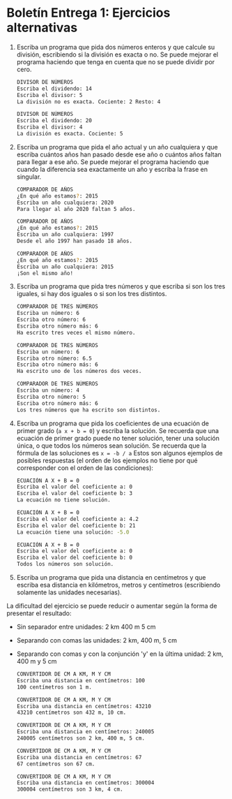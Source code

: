 # Boletín Entrega 1: Ejercicios alternativas

1. Escriba un programa que pida dos números enteros y que calcule su división, escribiendo si la división es exacta o no. Se puede mejorar el programa haciendo que tenga en cuenta que no se puede dividir por cero.

	```bash
	DIVISOR DE NÚMEROS
	Escriba el dividendo: 14
	Escriba el divisor: 5
	La división no es exacta. Cociente: 2 Resto: 4	
	```	

	```bash
	DIVISOR DE NÚMEROS
	Escriba el dividendo: 20
	Escriba el divisor: 4
	La división es exacta. Cociente: 5
	```

2. Escriba un programa que pida el año actual y un año cualquiera y que escriba cuántos años han pasado desde ese año o cuántos años faltan para llegar a ese año. Se puede mejorar el programa haciendo que cuando la diferencia sea exactamente un año y escriba la frase en singular.

	```bash
	COMPARADOR DE AÑOS
	¿En qué año estamos?: 2015
	Escriba un año cualquiera: 2020
	Para llegar al año 2020 faltan 5 años.
	```
	```bash
	COMPARADOR DE AÑOS
	¿En qué año estamos?: 2015
	Escriba un año cualquiera: 1997
	Desde el año 1997 han pasado 18 años.
	```
	```bash
	COMPARADOR DE AÑOS
	¿En qué año estamos?: 2015
	Escriba un año cualquiera: 2015
	¡Son el mismo año!
	```

3. Escriba un programa que pida tres números y que escriba si son los tres iguales, si hay dos iguales o si son los tres distintos.

	```bash
	COMPARADOR DE TRES NÚMEROS
	Escriba un número: 6
	Escriba otro número: 6
	Escriba otro número más: 6
	Ha escrito tres veces el mismo número.
	```
	```bash
	COMPARADOR DE TRES NÚMEROS
	Escriba un número: 6
	Escriba otro número: 6.5
	Escriba otro número más: 6
	Ha escrito uno de los números dos veces.
	```
	```bash
	COMPARADOR DE TRES NÚMEROS
	Escriba un número: 4
	Escriba otro número: 5
	Escriba otro número más: 6
	Los tres números que ha escrito son distintos.
	```

4. Escriba un programa que pida los coeficientes de una ecuación de primer grado (``a x + b = 0``) y escriba la solución. Se recuerda que una ecuación de primer grado puede no tener solución, tener una solución única, o que todos los números sean solución. Se recuerda que la fórmula de las soluciones es ``x = -b / a`` Estos son algunos ejemplos de posibles respuestas (el orden de los ejemplos no tiene por qué corresponder con el orden de las condiciones):

	```bash
	ECUACIÓN A X + B = 0
	Escriba el valor del coeficiente a: 0
	Escriba el valor del coeficiente b: 3
	La ecuación no tiene solución.
	```
	```bash
	ECUACIÓN A X + B = 0
	Escriba el valor del coeficiente a: 4.2
	Escriba el valor del coeficiente b: 21
	La ecuación tiene una solución: -5.0
	```
	```bash
	ECUACIÓN A X + B = 0
	Escriba el valor del coeficiente a: 0
	Escriba el valor del coeficiente b: 0
	Todos los números son solución.
	```

5. Escriba un programa que pida una distancia en centímetros y que escriba esa distancia en kilómetros, metros y centímetros (escribiendo solamente las unidades necesarias).

La dificultad del ejercicio se puede reducir o aumentar según la forma de presentar el resultado:

* Sin separador entre unidades: 2 km 400 m 5 cm
* Separando con comas las unidades: 2 km, 400 m, 5 cm
* Separando con comas y con la conjunción 'y' en la última unidad: 2 km, 400 m y 5 cm

	```bash
	CONVERTIDOR DE CM A KM, M Y CM
	Escriba una distancia en centímetros: 100
	100 centímetros son 1 m.
	```
	```bash
	CONVERTIDOR DE CM A KM, M Y CM
	Escriba una distancia en centímetros: 43210
	43210 centímetros son 432 m, 10 cm.
	```
	```bash
	CONVERTIDOR DE CM A KM, M Y CM
	Escriba una distancia en centímetros: 240005
	240005 centímetros son 2 km, 400 m, 5 cm.
	```
	```bash
	CONVERTIDOR DE CM A KM, M Y CM
	Escriba una distancia en centímetros: 67
	67 centímetros son 67 cm.
	```
	```bash
	CONVERTIDOR DE CM A KM, M Y CM
	Escriba una distancia en centímetros: 300004
	300004 centímetros son 3 km, 4 cm.
	```
